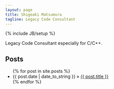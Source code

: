 ```yaml
---
layout: page
title: Shigeaki Matsumura
tagline: Legacy Code Consultant
---
```

{% include JB/setup %}

Legacy Code Consultant especially for C/C++.

## Posts

<ul class="posts">
  {% for post in site.posts %}
    <li><span>{{ post.date | date_to_string }}</span> &raquo; <a href="{{ BASE_PATH }}{{ post.url }}">{{ post.title }}</a></li>
  {% endfor %}
</ul>

